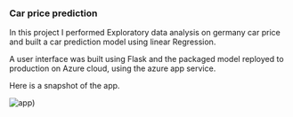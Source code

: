 ### Car price prediction
In this project I performed Exploratory data analysis on germany car price and built a car prediction model using linear Regression.

A user interface was built using Flask and the packaged model reployed to production on Azure cloud, using the azure app service.

Here is a snapshot of the app.

![app](https://github.com/Konzisam/car_price_estimator_germany/blob/main/app.png))


